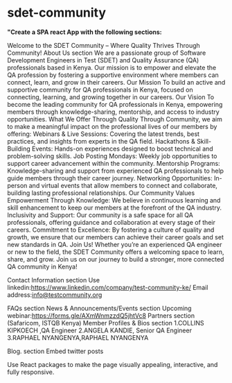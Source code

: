 # sdet-community

**"Create a SPA react App  with the following sections:**
 
Welcome to the SDET Community – Where Quality Thrives Through Community!
About Us section
We are a passionate group of Software Development Engineers in Test (SDET) and Quality Assurance (QA) professionals based in Kenya. Our mission is to empower and elevate the QA profession by fostering a supportive environment where members can connect, learn, and grow in their careers.
Our Mission
To build an active and supportive community for QA professionals in Kenya, focused on connecting, learning, and growing together in our careers.
Our Vision
To become the leading community for QA professionals in Kenya, empowering members through knowledge-sharing, mentorship, and access to industry opportunities.
What We Offer
Through Quality Through Community, we aim to make a meaningful impact on the professional lives of our members by offering:
Webinars & Live Sessions: Covering the latest trends, best practices, and insights from experts in the QA field.
Hackathons & Skill-Building Events: Hands-on experiences designed to boost technical and problem-solving skills.
Job Posting Mondays: Weekly job opportunities to support career advancement within the community.
Mentorship Programs: Knowledge-sharing and support from experienced QA professionals to help guide members through their career journey.
Networking Opportunities: In-person and virtual events that allow members to connect and collaborate, building lasting professional relationships.
Our Community Values
Empowerment Through Knowledge: We believe in continuous learning and skill enhancement to keep our members at the forefront of the QA industry.
Inclusivity and Support: Our community is a safe space for all QA professionals, offering guidance and collaboration at every stage of their careers.
Commitment to Excellence: By fostering a culture of quality and growth, we ensure that our members can achieve their career goals and set new standards in QA.
Join Us!
Whether you’re an experienced QA engineer or new to the field, the SDET Community offers a welcoming space to learn, share, and grow. Join us on our journey to build a stronger, more connected QA community in Kenya!


 Contact Information section
Use linkedin:https://www.linkedin.com/company/test-community-ke/
Email address:info@testcommunity.org

 
 FAQs section
 News & Announcements/Events section
Upcoming webinar:https://forms.gle/AXmWnmzzdQ5jhtVc8
 Partners section
(Safaricom, ISTQB Kenya)
 Member Profiles & Bios section
1.COLLINS KIPKOECH ,QA Engineer
2.ANGELA KANDIE, Senior QA Engineer
3.RAPHAEL NYANGENYA,RAPHAEL NYANGENYA

 Blog. section
Embed twitter posts

 Use React packages to make the page visually appealing, interactive, and fully responsive.
